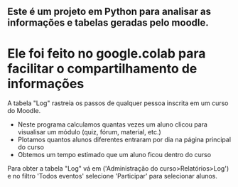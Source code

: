 ## Este é um projeto em Python para analisar as informações e tabelas geradas pelo moodle.
# Ele foi feito no google.colab para facilitar o compartilhamento de informações

A tabela "Log" rastreia os passos de qualquer pessoa inscrita em um curso do Moodle. 

- Neste programa calculamos quantas vezes um aluno clicou para visualisar um módulo (quiz, fórum, material, etc.)
- Plotamos quantos alunos diferentes entraram por dia na página principal do curso
- Obtemos um tempo estimado que um aluno ficou dentro do curso

Para obter a tabela "Log" vá em ('Administração do curso>Relatórios>Log') e no filtro 'Todos eventos' selecione 'Participar' para selecionar alunos. 
